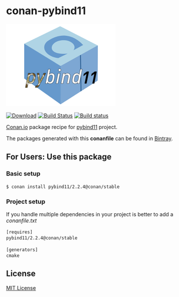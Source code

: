 # conan-pybind11

![pybind11 image](/images/conan-pybind11.png)

[![Download](https://api.bintray.com/packages/conan-community/conan/pybind11%3Aconan/images/download.svg)](https://bintray.com/conan-community/conan/pybind11%3Aconan/_latestVersion)
[![Build Status](https://travis-ci.org/conan-community/conan-pybind11.svg?branch=release%2F2.2.4)](https://travis-ci.org/conan-community/conan-pybind11)
[![Build status](https://ci.appveyor.com/api/projects/status/jyeh443gn0l0f3bi/branch/release/2.2.4?svg=true)](https://ci.appveyor.com/project/memsharded/conan-pybind11/branch/release/2.2.4)

[Conan.io](https://conan.io) package recipe for [pybind11](https://github.com/pybind/pybind11) project.

The packages generated with this **conanfile** can be found in [Bintray](https://bintray.com/conan-community/conan/pybind11%3Aconan).

## For Users: Use this package

### Basic setup

    $ conan install pybind11/2.2.4@conan/stable

### Project setup

If you handle multiple dependencies in your project is better to add a *conanfile.txt*

    [requires]
    pybind11/2.2.4@conan/stable

    [generators]
    cmake

## License

[MIT License](LICENSE)
